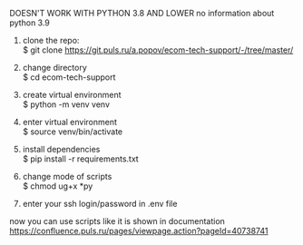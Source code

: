 DOESN'T WORK WITH PYTHON 3.8 AND LOWER
no information about python 3.9

1. clone the repo:  
$ git clone https://git.puls.ru/a.popov/ecom-tech-support/-/tree/master/

2. change directory  
$ cd ecom-tech-support

3. create virtual environment  
$ python -m venv venv

4. enter virtual environment  
$ source venv/bin/activate

5. install dependencies  
$ pip install -r requirements.txt

6. change mode of scripts  
$ chmod ug+x *py

7. enter your ssh login/password in .env file

now you can use scripts like it is shown in documentation  
https://confluence.puls.ru/pages/viewpage.action?pageId=40738741
